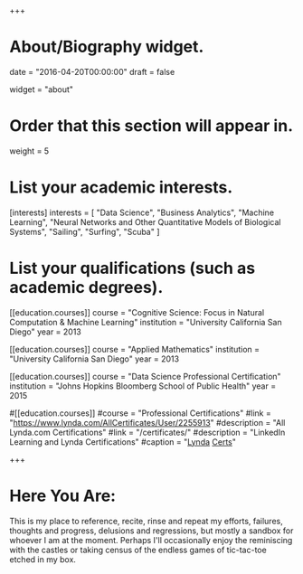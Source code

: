 +++
# About/Biography widget.

date = "2016-04-20T00:00:00"
draft = false

widget = "about"

# Order that this section will appear in.
weight = 5

# List your academic interests.
[interests]
  interests = [
    "Data Science",
    "Business Analytics",
    "Machine Learning",
    "Neural Networks and Other Quantitative Models of Biological Systems",
    "Sailing",
    "Surfing",
    "Scuba"
  ]

# List your qualifications (such as academic degrees).
[[education.courses]]
  course = "Cognitive Science: Focus in Natural Computation & Machine Learning"
  institution = "University California San Diego"
  year = 2013

[[education.courses]]
  course = "Applied Mathematics"
  institution = "University California San Diego"
  year = 2013

[[education.courses]]
  course = "Data Science Professional Certification"
  institution = "Johns Hopkins Bloomberg School of Public Health"
  year = 2015

#[[education.courses]]
  #course = "Professional Certifications"
  #link = "https://www.lynda.com/AllCertificates/User/2255913"
  #description = "All Lynda.com Certifications"
  #link = "/certificates/"
  #description = "LinkedIn Learning and Lynda Certifications"
  #caption = "[Lynda](https://www.lynda.com/AllCertificates/User/2255913) <a href='https://www.lynda.com/AllCertificates/User/2255913'>Certs</a>"

+++

# Here You Are:

This is my place to reference, recite, rinse and repeat my efforts, failures, thoughts and progress, delusions and regressions, but mostly a sandbox for whoever I am at the moment. Perhaps I'll occasionally enjoy the reminiscing with the castles or taking census of the endless games of tic-tac-toe etched in my box.
